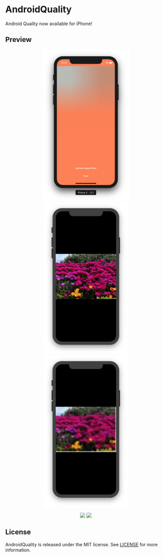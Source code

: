 # AndroidQuality
Android Quality now available for iPhone!

 ## Preview
 <p align="center">
 <img src = "/Demo/Preview.png" height = "475" > <img src = "/Demo/Demo.png" height = "475"> <img src = "/Demo/Demo2.png" height = "475">  
</p>


 <p align="center">
 <img src = "/Demo/Demo.gif" height = "285" > <img src = "/Demo/Demo2.gif" height = "285">
</p>

## License
AndroidQuality is released under the MIT license. See [LICENSE](https://github.com/LemaMichael/AndroidQuality/blob/master/LICENSE) for more information.
